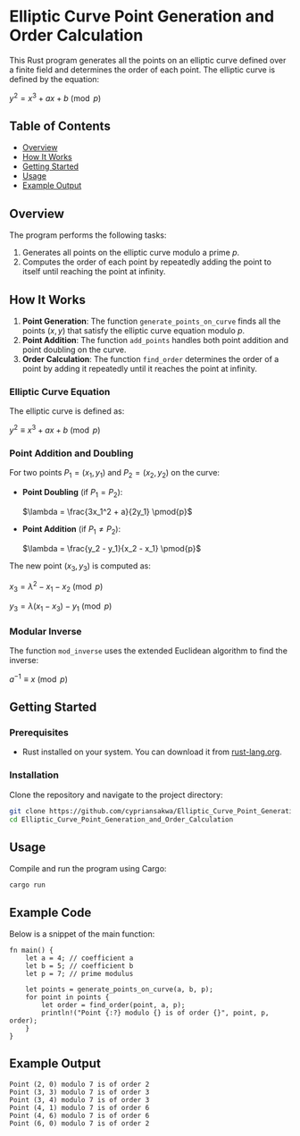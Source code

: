 # Elliptic Curve Point Generation and Order Calculation

This Rust program generates all the points on an elliptic curve defined over a finite field and determines the order of each point. The elliptic curve is defined by the equation:

$y^2 = x^3 + ax + b \pmod{p}$

## Table of Contents
- [Overview](#overview)
- [How It Works](#how-it-works)
- [Getting Started](#getting-started)
- [Usage](#usage)
- [Example Output](#example-output)

## Overview
The program performs the following tasks:
1. Generates all points on the elliptic curve modulo a prime $p$.
2. Computes the order of each point by repeatedly adding the point to itself until reaching the point at infinity.

## How It Works
1. **Point Generation**: The function `generate_points_on_curve` finds all the points $(x, y)$ that satisfy the elliptic curve equation modulo $p$.
2. **Point Addition**: The function `add_points` handles both point addition and point doubling on the curve.
3. **Order Calculation**: The function `find_order` determines the order of a point by adding it repeatedly until it reaches the point at infinity.

### Elliptic Curve Equation
The elliptic curve is defined as:

$y^2 \equiv x^3 + ax + b \pmod{p}$

### Point Addition and Doubling
For two points $P_1 = (x_1, y_1)$ and $P_2 = (x_2, y_2)$ on the curve:
- **Point Doubling** (if $P_1 = P_2$):

  $\lambda = \frac{3x_1^2 + a}{2y_1} \pmod{p}$
- **Point Addition** (if $P_1 \neq P_2$):

  $\lambda = \frac{y_2 - y_1}{x_2 - x_1} \pmod{p}$
  
The new point $(x_3, y_3)$ is computed as:

$x_3 = \lambda^2 - x_1 - x_2 \pmod{p}$

$y_3 = \lambda(x_1 - x_3) - y_1 \pmod{p}$

### Modular Inverse
The function `mod_inverse` uses the extended Euclidean algorithm to find the inverse:

$a^{-1} \equiv x \pmod{p}$

## Getting Started
### Prerequisites
- Rust installed on your system. You can download it from [rust-lang.org](https://www.rust-lang.org/).

### Installation
Clone the repository and navigate to the project directory:
```bash
git clone https://github.com/cypriansakwa/Elliptic_Curve_Point_Generation_and_Order_Calculation.git
cd Elliptic_Curve_Point_Generation_and_Order_Calculation
```
## Usage
Compile and run the program using Cargo:
```
cargo run
```
## Example Code
Below is a snippet of the main function:
```
fn main() {
    let a = 4; // coefficient a
    let b = 5; // coefficient b
    let p = 7; // prime modulus

    let points = generate_points_on_curve(a, b, p);
    for point in points {
        let order = find_order(point, a, p);
        println!("Point {:?} modulo {} is of order {}", point, p, order);
    }
}
```
## Example Output
```
Point (2, 0) modulo 7 is of order 2
Point (3, 3) modulo 7 is of order 3
Point (3, 4) modulo 7 is of order 3
Point (4, 1) modulo 7 is of order 6
Point (4, 6) modulo 7 is of order 6
Point (6, 0) modulo 7 is of order 2
